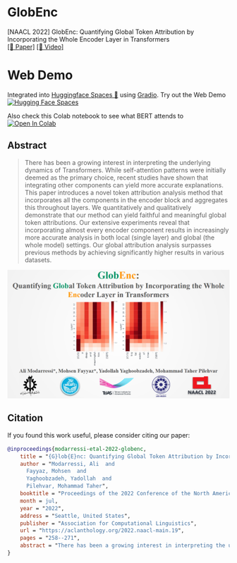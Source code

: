 # GlobEnc
[NAACL 2022] GlobEnc: Quantifying Global Token Attribution by Incorporating the Whole Encoder Layer in Transformers <br>
[[📝 Paper]](https://aclanthology.org/2022.naacl-main.19/)
[[🎥 Video]](https://youtu.be/jgd9kUJlug4)

# Web Demo

Integrated into [Huggingface Spaces 🤗](https://huggingface.co/spaces) using [Gradio](https://github.com/gradio-app/gradio). Try out the Web Demo [![Hugging Face Spaces](https://img.shields.io/badge/%F0%9F%A4%97%20Hugging%20Face-Spaces-blue)](https://huggingface.co/spaces/NAACL2022/GlobEnc)

Also check this Colab notebook to see what BERT attends to <a href="https://colab.research.google.com/github/mohsenfayyaz/GlobEnc/blob/main/GlobEnc_Demo.ipynb"><img data-canonical-src="https://colab.research.google.com/assets/colab-badge.svg" alt="Open In Colab" src="https://camo.githubusercontent.com/84f0493939e0c4de4e6dbe113251b4bfb5353e57134ffd9fcab6b8714514d4d1/68747470733a2f2f636f6c61622e72657365617263682e676f6f676c652e636f6d2f6173736574732f636f6c61622d62616467652e737667"></a>


## Abstract
> There has been a growing interest in interpreting the underlying dynamics of Transformers. While self-attention patterns were initially deemed as the primary choice, recent studies have shown that integrating other components can yield more accurate explanations. This paper introduces a novel token attribution analysis method that incorporates all the components in the encoder block and aggregates this throughout layers. We quantitatively and qualitatively demonstrate that our method can yield faithful and meaningful global token attributions. Our extensive experiments reveal that incorporating almost every encoder component results in increasingly more accurate analysis in both local (single layer) and global (the whole model) settings. Our global attribution analysis surpasses previous methods by achieving significantly higher results in various datasets.

![alt text](./img/globenc.png)

## Citation
If you found this work useful, please consider citing our paper:
```bibtex
@inproceedings{modarressi-etal-2022-globenc,
    title = "{G}lob{E}nc: Quantifying Global Token Attribution by Incorporating the Whole Encoder Layer in Transformers",
    author = "Modarressi, Ali  and
      Fayyaz, Mohsen  and
      Yaghoobzadeh, Yadollah  and
      Pilehvar, Mohammad Taher",
    booktitle = "Proceedings of the 2022 Conference of the North American Chapter of the Association for Computational Linguistics: Human Language Technologies",
    month = jul,
    year = "2022",
    address = "Seattle, United States",
    publisher = "Association for Computational Linguistics",
    url = "https://aclanthology.org/2022.naacl-main.19",
    pages = "258--271",
    abstract = "There has been a growing interest in interpreting the underlying dynamics of Transformers. While self-attention patterns were initially deemed as the primary option, recent studies have shown that integrating other components can yield more accurate explanations. This paper introduces a novel token attribution analysis method that incorporates all the components in the encoder block and aggregates this throughout layers. Through extensive quantitative and qualitative experiments, we demonstrate that our method can produce faithful and meaningful global token attributions. Our experiments reveal that incorporating almost every encoder component results in increasingly more accurate analysis in both local (single layer) and global (the whole model) settings. Our global attribution analysis significantly outperforms previous methods on various tasks regarding correlation with gradient-based saliency scores. Our code is freely available at https://github.com/mohsenfayyaz/GlobEnc.",
}
```


<!-- ## Setup
```
conda create -n attention-env
pip install pip-tools
conda install pytorch torchvision torchaudio cudatoolkit=10.2 -c pytorch
```
 -->
